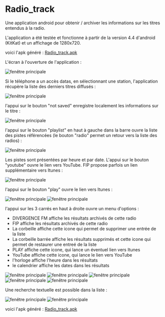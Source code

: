 # Radio_track
Une application android pour obtenir / archiver les informations sur les titres entendus à la radio.

L'application a été testée et fonctionne à partir de la version 4.4 d'android (KitKat) et un affichage de 1280x720.

voici l'apk généré :
[Radio_track.apk](https://github.com/kaplone/Radio_track/raw/master/android-debug.apk)

L'écran à l'ouverture de l'application :

![fenêtre principale](100.png)


Si le téléphone a un accès datas, en sélectionnant une station, l'application récupère la liste des derniers titres diffusés :

![fenêtre principale](101.png)


l'appui sur le bouton "not saved" enregistre localement les informations sur le titre :

![fenêtre principale](101a.png)


l'appui sur le bouton "playlist" en haut à gauche dans la barre ouvre la liste des pistes référencées (le bouton "radio" permet un retour vers la liste des radios) :

![fenêtre principale](101b.png)


Les pistes sont présentées par heure et par date. L'appui sur le bouton "youtube" ouvre le lien vers YouTube. FIP propose parfois un lien supplémentaire vers Itunes :

![fenêtre principale](102.png)


l'appui sur le bouton "play" ouvre le lien vers Itunes :

![fenêtre principale](112.png)
![fenêtre principale](111.png)


l'appui sur les 3 carrés en haut à droite ouvre un menu d'options :
- DIVERGENCE FM affiche les résultats archivés de cette radio
- FIP affiche les résultats archivés de cette radio
- La corbeille affiche cette icone qui permet de supprimer une entrée de la liste
- La corbeille barrée affiche les résultats supprimés et cette icone qui permet de restaurer une entreé de la liste
- PLAY affiche cette icone, qui lance un éventuel lien vers Itunes
- YouTube affiche cette icone, qui lance le lien vers YouTube
- l'horloge affiche l'heure dans les résultats
- le calendrier affiche les dates dans les résultats

![fenêtre principale](104.png)
![fenêtre principale](105.png)
![fenêtre principale](105b.png)
![fenêtre principale](105a.png)
![fenêtre principale](106.png)


Une recherche textuelle est possible dans la liste :

![fenêtre principale](107.png)
![fenêtre principale](108.png)













voici l'apk généré :
[Radio_track.apk](https://github.com/kaplone/Radio_track/raw/master/android-debug.apk)
